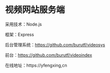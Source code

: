 # 视频网站服务端

采用技术：Node.js

框架：Express

后台管理系统：https://github.com/burutf/videosys

前台：https://github.com/burutf/videoindex

在线地址：https://yfengxing,cn